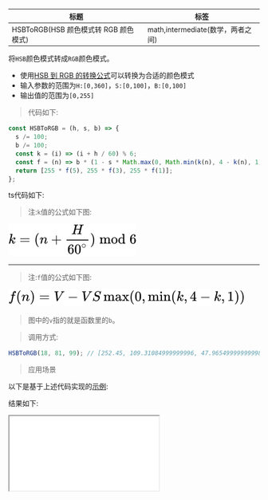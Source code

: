 | 标题                                  | 标签                              |
| ------------------------------------- | --------------------------------- |
| HSBToRGB(HSB 颜色模式转 RGB 颜色模式) | math,intermediate(数学，两者之间) |

将`HSB`颜色模式转成`RGB`颜色模式。

- 使用[HSB 到 RGB 的转换公式](https://en.wikipedia.org/wiki/HSL_and_HSV#HSV_to_RGB)可以转换为合适的颜色模式
- 输入参数的范围为`H:[0,360]`，`S:[0,100]`，`B:[0,100]`
- 输出值的范围为`[0,255]`

> 代码如下:

```js
const HSBToRGB = (h, s, b) => {
  s /= 100;
  b /= 100;
  const k = (i) => (i + h / 60) % 6;
  const f = (n) => b * (1 - s * Math.max(0, Math.min(k(n), 4 - k(n), 1)));
  return [255 * f(5), 255 * f(3), 255 * f(1)];
};
```

ts代码如下:

<div class="code-editor" data-url="codes/javascript/ts/hsb-to-rgb.ts" data-language="typescript"></div>

> 注:`k`值的公式如下图:

![k值](../../images/1.svg)

---

> 注:`f`值的公式如下图:

![f值](../../images/2.svg)

> 图中的`v`指的就是函数里的`b`。

> 调用方式:

```js
HSBToRGB(18, 81, 99); // [252.45, 109.31084999999996, 47.965499999999984]
```

> 应用场景

以下是基于上述代码实现的<a href="codes/javascript/html/hsb-to-rgb.html" target="_blank" rel="noopener noreferrer">示例</a>:

<div class="code-editor" data-url="codes/javascript/html/hsb-to-rgb.html" data-language="html"></div>

结果如下:

<iframe src="codes/javascript/html/hsb-to-rgb.html"></iframe>
